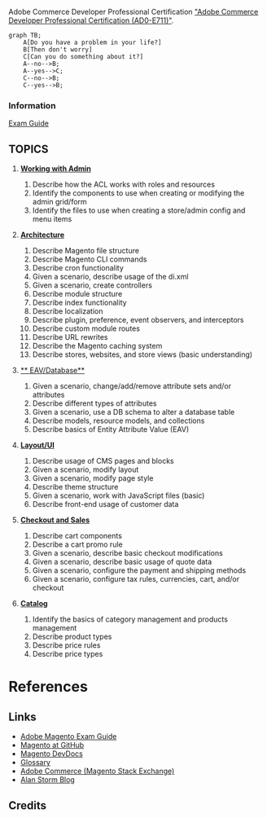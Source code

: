 
Adobe Commerce Developer Professional Certification  ["Adobe Commerce Developer Professional Certification (AD0-E711)"](https://spark.adobe.com/page/saM506xrYKi0p/).

```mermaid
graph TB;
    A[Do you have a problem in your life?]
    B[Then don't worry]
    C[Can you do something about it?]
    A--no-->B;
    A--yes-->C;
    C--no-->B;
    C--yes-->B;
```

### Information
[Exam Guide](https://spark.adobe.com/page/WBhc2rZlIxtWC/)


## TOPICS

1. [**Working with Admin**](01-Arquitetura-e-customizacao.md)
    1. Describe how the ACL works with roles and resources
    2. Identify the components to use when creating or modifying the admin grid/form
    3. Identify the files to use when creating a store/admin config and menu items

2. [**Architecture**](02-Processamento-do-fluxo-de-requisicao.md)
    1. Describe Magento file structure
    2. Describe Magento CLI commands
    3. Describe cron functionality
    4. Given a scenario, describe usage of the di.xml
    5. Given a scenario, create controllers
    6. Describe module structure
    7. Describe index functionality
    8. Describe localization
    9. Describe plugin, preference, event observers, and interceptors
    10. Describe custom module routes
    11. Describe URL rewrites
    12. Describe the Magento caching system
    13. Describe stores, websites, and store views (basic understanding)

3. [** EAV/Database**](03-Personalizando-a-UI.md)
    1. Given a scenario, change/add/remove attribute sets and/or attributes
    2. Describe different types of attributes
    3. Given a scenario, use a DB schema to alter a database table
    4. Describe models, resource models, and collections
    5. Describe basics of Entity Attribute Value (EAV)

4. [**Layout/UI**](04-Trabalhando-com-banco-de-dados.md)
    1. Describe usage of CMS pages and blocks
    2. Given a scenario, modify layout
    3. Given a scenario, modify page style
    4. Describe theme structure
    5. Given a scenario, work with JavaScript files (basic)
    6. Describe front-end usage of customer data

5. [**Checkout and Sales**](05-Desenvolvendo-com-o-Adminhtml.md)
    1. Describe cart components
    2. Describe a cart promo rule
    3. Given a scenario, describe basic checkout modifications
    4. Given a scenario, describe basic usage of quote data
    5. Given a scenario, configure the payment and shipping methods
    6. Given a scenario, configure tax rules, currencies, cart, and/or checkout

6. [**Catalog**](06-Personalizacao-da-logica-de-negocios.md)
    1. Identify the basics of category management and products management
    2. Describe product types
    3. Describe price rules
    4. Describe price types

# References
## Links
- [Adobe Magento Exam Guide](https://spark.adobe.com/page/WBhc2rZlIxtWC/)
- [Magento at GitHub](https://github.com/magento/magento2/tree/2.4.3)
- [Magento DevDocs](https://devdocs.magento.com/)
- [Glossary](https://glossary.magento.com/)
- [Adobe Commerce (Magento Stack Exchange)](https://magento.stackexchange.com/questions)
- [Alan Storm Blog](https://alanstorm.com/category/magento-2/)

## Credits